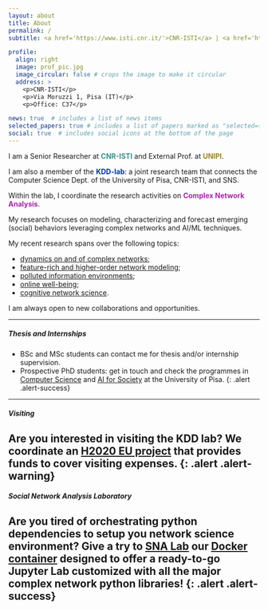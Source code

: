 ```yaml
---
layout: about
title: About
permalink: /
subtitle: <a href='https://www.isti.cnr.it/'>CNR-ISTI</a> | <a href='https://di.unipi.it/'>University of Pisa</a> | <a href='http://kdd.isti.cnr.it/'>KDD Lab</a>. 

profile:
  align: right
  image: prof_pic.jpg
  image_circular: false # crops the image to make it circular
  address: >
    <p>CNR-ISTI</p>
    <p>Via Moruzzi 1, Pisa (IT)</p>
    <p>Office: C37</p>

news: true  # includes a list of news items
selected_papers: true # includes a list of papers marked as "selected={true}"
social: true  # includes social icons at the bottom of the page
---
```


I am a Senior Researcher at <span style="color:#408e8f"><b>CNR-ISTI</b></span> and External Prof. at <span style="color:#9a852e"><b>UNIPI</b></span>.

I am also a member of the <span style="color:#00369f"><b>KDD-lab</b></span>: a joint research team that connects the Computer Science Dept. of the University of Pisa, CNR-ISTI, and SNS.

Within the lab, I coordinate the research activities on <span style="color:#a624a6"><b>Complex Network Analysis</b></span>.

My research focuses on modeling, characterizing and forecast emerging (social) behaviors leveraging complex networks and AI/ML techniques.

My recent research spans over the following topics:
- <a href="projects/project-dynamics/">dynamics on and of complex networks</a>;
- <a href="projects/project-netmod/">feature-rich and higher-order network modeling</a>;
- <a href="projects/project-pie/">polluted information environments</a>;
- <a href="projects/project-sie/">online well-being</a>;
- <a href="projects/project-cognetsci/">cognitive network science</a>.

I am always open to new collaborations and opportunities.

---
##### Thesis and Internships
- BSc and MSc students can contact me for thesis and/or internship supervision. 
- Prospective PhD students: get in touch and check the programmes in [Computer Science](https://dottorato.unipi.it/index.php/en/component/k2/item/192.html) and [AI for Society](https://dottorato.unipi.it/index.php/en/component/k2/item/696.html) at the University of Pisa.
{: .alert .alert-success}
---
##### Visiting
Are you interested in visiting the KDD lab? 
We coordinate an [H2020 EU project](http://www.sobigdata.eu/tna_call2023) that provides funds to cover visiting expenses.
{: .alert .alert-warning}
---
##### Social Network Analysis Laboratory 
Are you tired of orchestrating python dependencies to setup you network science environment? 
Give a try to [SNA Lab](https://github.com/GiulioRossetti/Social-Network-Analsysis-Laboratory) our [Docker container](https://hub.docker.com/r/rossetti/snalab) designed to offer a ready-to-go Jupyter Lab customized with all the major complex network python libraries!
{: .alert .alert-success}
---
